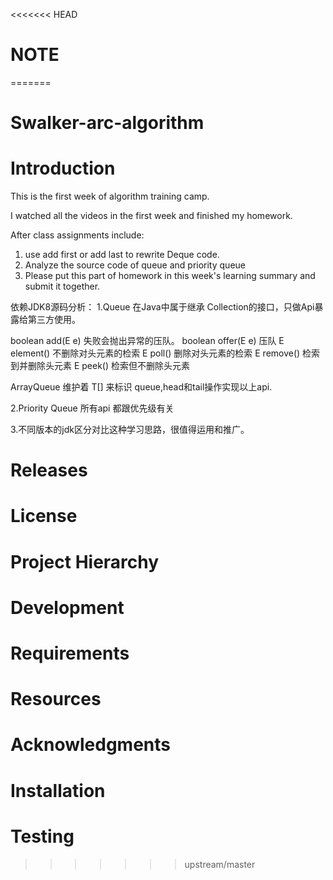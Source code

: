 <<<<<<< HEAD
# NOTE

  

=======
# Swalker-arc-algorithm

  

Introduction
============

This is the first week of algorithm training camp.

I watched all the videos in the first week and finished my homework.

After class assignments include:

1. use add first or add last to rewrite Deque code.
2. Analyze the source code of queue and priority queue
3. Please put this part of homework in this week's learning summary and submit it together.

依赖JDK8源码分析：
1.Queue 在Java中属于继承 Collection的接口，只做Api暴露给第三方使用。

boolean	add(E e) 失败会抛出异常的压队。
boolean	offer(E e) 压队
E	element()	 不删除对头元素的检索
E	poll()	     删除对头元素的检索
E	remove()     检索到并删除头元素
E	peek()       检索但不删除头元素

ArrayQueue 维护着 T[] 来标识 queue,head和tail操作实现以上api.




2.Priority Queue 
所有api 都跟优先级有关

3.不同版本的jdk区分对比这种学习思路，很值得运用和推广。

Releases
========

License
=======

Project Hierarchy
=================

Development
===========



Requirements
============

Resources
=========

Acknowledgments
===============

Installation
============



Testing
=======
>>>>>>> upstream/master
